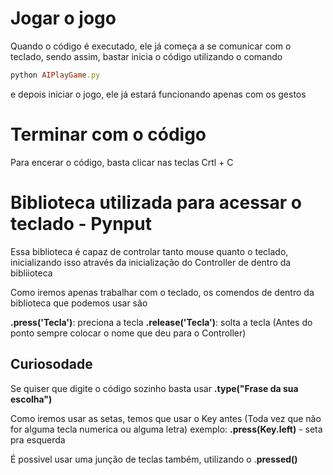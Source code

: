 # Jogar o jogo
Quando o código é executado, ele já começa a se comunicar com o teclado, sendo assim, bastar inicia o código utilizando o comando 
```ruby
python AIPlayGame.py
```
e depois iniciar o jogo, ele já estará funcionando apenas com os gestos

# Terminar com o código
Para encerar o código, basta clicar nas teclas Crtl + C

# Biblioteca utilizada para acessar o teclado - Pynput
Essa biblioteca é capaz de controlar tanto mouse quanto o teclado, inicializando isso através da inicialização do Controller de dentro da bibliioteca

Como iremos apenas trabalhar com o teclado, os comendos de dentro da biblioteca que podemos usar são

**.press('Tecla')**: preciona a tecla
**.release('Tecla')**: solta a tecla
(Antes do ponto sempre colocar o nome que deu para o Controller)

## Curiosodade
Se quiser que digite o código sozinho basta usar **.type("Frase da sua escolha")**

Como iremos usar as setas, temos que usar o Key antes (Toda vez que não for alguma tecla numerica ou alguma letra)
exemplo: **.press(Key.left)** - seta pra esquerda

É possivel usar uma junção de teclas também, utilizando o .**pressed()**
